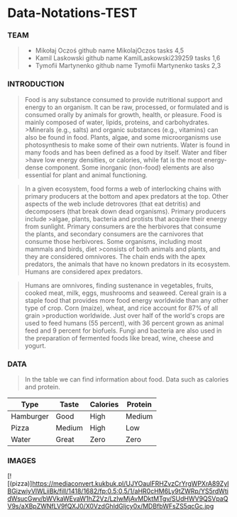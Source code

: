# Data-Notations-TEST
### TEAM
>* Mikołaj Oczoś github name MikolajOczos tasks 4,5
>* Kamil Laskowski github name KamilLaskowski239259 tasks 1,6
>* Tymofii Martynenko github name Tymofii Martynenko tasks 2,3
### INTRODUCTION
>Food is any substance consumed to provide nutritional support and energy to an organism. It can be raw, processed, or formulated and is consumed orally by animals for growth, health, or pleasure. Food is mainly composed of water, lipids, proteins, and carbohydrates. >Minerals (e.g., salts) and organic substances (e.g., vitamins) can also be found in food. Plants, algae, and some microorganisms use photosynthesis to make some of their own nutrients. Water is found in many foods and has been defined as a food by itself. Water and fiber >have low energy densities, or calories, while fat is the most energy-dense component. Some inorganic (non-food) elements are also essential for plant and animal functioning.

>In a given ecosystem, food forms a web of interlocking chains with primary producers at the bottom and apex predators at the top. Other aspects of the web include detrovores (that eat detritis) and decomposers (that break down dead organisms). Primary producers include >algae, plants, bacteria and protists that acquire their energy from sunlight. Primary consumers are the herbivores that consume the plants, and secondary consumers are the carnivores that consume those herbivores. Some organisms, including most mammals and birds, diet >consists of both animals and plants, and they are considered omnivores. The chain ends with the apex predators, the animals that have no known predators in its ecosystem. Humans are considered apex predators.

>Humans are omnivores, finding sustenance in vegetables, fruits, cooked meat, milk, eggs, mushrooms and seaweed. Cereal grain is a staple food that provides more food energy worldwide than any other type of crop. Corn (maize), wheat, and rice account for 87% of all grain >production worldwide. Just over half of the world's crops are used to feed humans (55 percent), with 36 percent grown as animal feed and 9 percent for biofuels. Fungi and bacteria are also used in the preparation of fermented foods like bread, wine, cheese and yogurt.

### DATA
>In the table we can find information about food. Data such as calories and protein.

| Type      | Taste  | Calories | Protein |
|-----------|--------|----------|---------|
| Hamburger | Good   | High     | Medium  | 
| Pizza     | Medium | High     | Low     |
| Water     | Great  | Zero     | Zero    |

### IMAGES 
[![(pizza)]https://mediaconvert.kukbuk.pl/UJYOaulFRHZvzCrYrgWPXrA89ZyIBGizwiyVlWLiiBk/fill/1418/1682/fp:0.5:0.5/1/aHR0cHM6Ly9tZWRp/YS5rdWtidWsucGwv/bWVkaWEvaW1hZ2Vz/LzIwMjAvMDktMTgv/SUdHWV9QSVpaQV9s/aXBpZWNfLV9fQXJ0/X0VzdGhldGljcy0x/MDBfbWFsZS5qcGc.jpg
